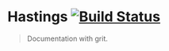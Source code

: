 # Hastings [![Build Status][travis-ci-img]][travis-ci-url]

> Documentation with grit.

[travis-ci-img]: https://travis-ci.org/mwbrooks/cordova-labs.png?branch=hastings
[travis-ci-url]: https://travis-ci.org/mwbrooks/cordova-labs


